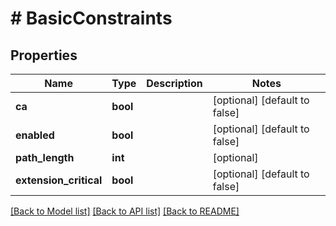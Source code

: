 # # BasicConstraints

## Properties

Name | Type | Description | Notes
------------ | ------------- | ------------- | -------------
**ca** | **bool** |  | [optional] [default to false]
**enabled** | **bool** |  | [optional] [default to false]
**path_length** | **int** |  | [optional]
**extension_critical** | **bool** |  | [optional] [default to false]

[[Back to Model list]](../../README.md#models) [[Back to API list]](../../README.md#endpoints) [[Back to README]](../../README.md)
